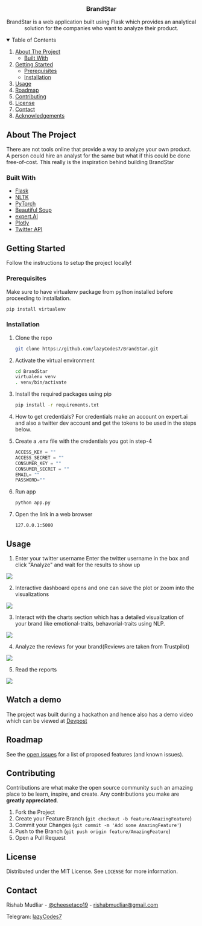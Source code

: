 <!-- PROJECT LOGO -->
<br />
<p align="center">


  <h3 align="center">BrandStar</h3>

  <p align="center">
    BrandStar is a web application built using Flask which provides an analytical solution for the companies who want to analyze their product.

</p>



<!-- TABLE OF CONTENTS -->
<details open="open">
  <summary>Table of Contents</summary>
  <ol>
    <li>
      <a href="#about-the-project">About The Project</a>
      <ul>
        <li><a href="#built-with">Built With</a></li>
      </ul>
    </li>
    <li>
      <a href="#getting-started">Getting Started</a>
      <ul>
        <li><a href="#prerequisites">Prerequisites</a></li>
        <li><a href="#installation">Installation</a></li>
      </ul>
    </li>
    <li><a href="#usage">Usage</a></li>
    <li><a href="#roadmap">Roadmap</a></li>
    <li><a href="#contributing">Contributing</a></li>
    <li><a href="#license">License</a></li>
    <li><a href="#contact">Contact</a></li>
    <li><a href="#acknowledgements">Acknowledgements</a></li>
  </ol>
</details>



<!-- ABOUT THE PROJECT -->
## About The Project
There are not tools online that provide a way to analyze your own product. A person could hire an analyst for the same but what if this could be done free-of-cost. This really is the inspiration behind building BrandStar

### Built With

* [Flask](https://flask.palletsprojects.com/en/2.0.x/)
* [NLTK](https://opencv.org/)
* [PyTorch](https://pytorch.org/)
* [Beautiful Soup]()
* [expert.AI]()
* [Plotly]()
* [Twitter API]()



<!-- GETTING STARTED -->
## Getting Started

Follow the instructions to setup the project locally!

### Prerequisites

Make sure to have virtualenv package from python installed before proceeding to installation.
  ```sh
  pip install virtualenv
  ```

### Installation

1. Clone the repo
   ```sh
   git clone https://github.com/lazyCodes7/BrandStar.git
   ```
2. Activate the virtual environment
   ```sh
   cd BrandStar
   virtualenv venv
   . venv/bin/activate
   ```
3. Install the required packages using pip
   ```sh
   pip install -r requirements.txt
   ```
4. How to get credentials?
For credentials make an account on expert.ai and also a twitter dev account and get the tokens to be used in the steps below.

5. Create a .env file with the credentials you got in step-4
    ```python
    ACCESS_KEY = ""
    ACCESS_SECRET = ""
    CONSUMER_KEY = ""
    CONSUMER_SECRET = ""
    EMAIL= ""
    PASSWORD=""
   ```
6. Run app
    ```sh
    python app.py
    ```
7. Open the link in a web browser
    ```
    127.0.0.1:5000
    ```

<!-- USAGE EXAMPLES -->
## Usage
1. Enter your twitter username
Enter the twitter username in the box and click "Analyze" and wait for the results to show up
<img src="images/images.gif">

2. Interactive dashboard opens and one can save the plot or zoom into the visualizations 
<img src="images/dashboard.gif">


3. Interact with the charts section which has a detailed visualization of your brand like emotional-traits, behavorial-traits using NLP.
<img src="images/charts.gif">

4. Analyze the reviews for your brand(Reviews are taken from Trustpilot) 
<img src="images/user-base.gif">

5. Read the reports
<img src="images/reports.gif">

## Watch a demo
The project was built during a hackathon and hence also has a demo video which can be viewed at [Devpost](https://devpost.com/software/brandstar)

<!-- ROADMAP -->
## Roadmap

See the [open issues](https://github.com/lazyCodes7/EthinicAPI/issues) for a list of proposed features (and known issues).



<!-- CONTRIBUTING -->
## Contributing

Contributions are what make the open source community such an amazing place to be learn, inspire, and create. Any contributions you make are **greatly appreciated**.

1. Fork the Project
2. Create your Feature Branch (`git checkout -b feature/AmazingFeature`)
3. Commit your Changes (`git commit -m 'Add some AmazingFeature'`)
4. Push to the Branch (`git push origin feature/AmazingFeature`)
5. Open a Pull Request



<!-- LICENSE -->
## License

Distributed under the MIT License. See `LICENSE` for more information.



<!-- CONTACT -->
## Contact

Rishab Mudliar - [@cheesetaco19](https://twitter.com/cheesetaco19) - rishabmudliar@gmail.com

Telegram: [lazyCodes7](https://t.me/lazyCodes7)



